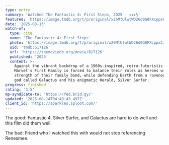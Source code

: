 ```yaml
---
type: entry
summary: 'Watched The Fantastic 4: First Steps, 2025 - ★★★½'
featured: 'https://image.tmdb.org/t/p/original/x26MtUlwtWD26d0G0FXcppxCJio.jpg'
date: '2025-08-13'
watch-of:
  type: cite
  name: 'The Fantastic 4: First Steps'
  photo: 'https://image.tmdb.org/t/p/original/x26MtUlwtWD26d0G0FXcppxCJio.jpg'
  uid: 'tmdb:617126'
  url: 'https://themoviedb.org/movie/617126'
  published: '2025'
  content: >-
    Against the vibrant backdrop of a 1960s-inspired, retro-futuristic world,
    Marvel's First Family is forced to balance their roles as heroes with the
    strength of their family bond, while defending Earth from a ravenous space
    god called Galactus and his enigmatic Herald, Silver Surfer.
progress: finished
rating: '3.5'
mp-syndicate-to: 'https://fed.brid.gy/'
updated: '2025-08-14T04:49:43.497Z'
client_id: 'https://sparkles.sploot.com/'
---
```

The good: Fantastic 4, Silver Surfer, and Galactus are hard to do well and this film did them well.

The bad: Friend who I watched this with would not stop referencing Renesmee.
